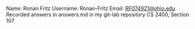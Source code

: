 Name: Ronan Fritz 
Username: Ronan-Fritz
Email: RF074921@ohio.edu
Recorded answers in answers.md in my git-lab repository
CS 2400, Section 107
